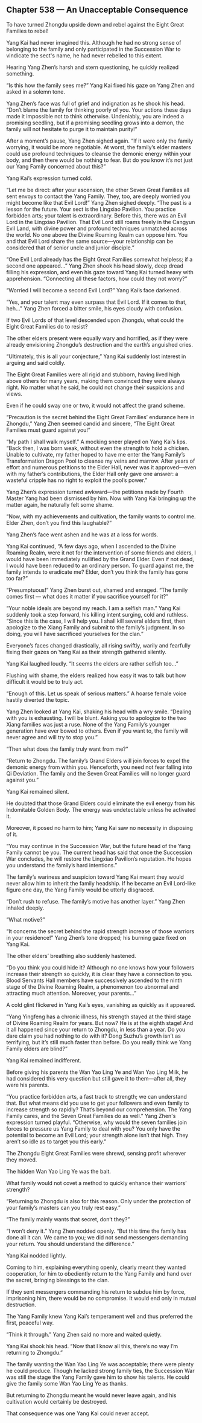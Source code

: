 ## Chapter 538 — An Unacceptable Consequence

To have turned Zhongdu upside down and rebel against the Eight Great Families to rebel!

Yang Kai had never imagined this. Although he had no strong sense of belonging to the family and only participated in the Succession War to vindicate the sect's name, he had never rebelled to this extent.

Hearing Yang Zhen’s harsh and stern questioning, he quickly realized something.

“Is this how the family sees me?” Yang Kai fixed his gaze on Yang Zhen and asked in a solemn tone.

Yang Zhen’s face was full of grief and indignation as he shook his head. “Don’t blame the family for thinking poorly of you. Your actions these days made it impossible not to think otherwise. Undeniably, you are indeed a promising seedling, but if a promising seedling grows into a demon, the family will not hesitate to purge it to maintain purity!”

After a moment’s pause, Yang Zhen sighed again. “If it were only the family worrying, it would be more negotiable. At worst, the family’s elder masters could use profound techniques to cleanse the demonic energy within your body, and then there would be nothing to fear. But do you know it’s not just our Yang Family concerned about this?”

Yang Kai’s expression turned cold.

“Let me be direct: after your ascension, the other Seven Great Families all sent envoys to contact the Yang Family. They, too, are deeply worried you might become like that Evil Lord!” Yang Zhen sighed deeply. “The past is a lesson for the future. Your sect is the Lingxiao Pavilion. You practice forbidden arts; your talent is extraordinary. Before this, there was an Evil Lord in the Lingxiao Pavilion. That Evil Lord still roams freely in the Cangyun Evil Land, with divine power and profound techniques unmatched across the world. No one above the Divine Roaming Realm can oppose him. You and that Evil Lord share the same source—your relationship can be considered that of senior uncle and junior disciple.”

“One Evil Lord already has the Eight Great Families somewhat helpless; if a second one appeared…” Yang Zhen shook his head slowly, deep dread filling his expression, and even his gaze toward Yang Kai turned heavy with apprehension. “Connecting all these factors, how could they not worry?”

“Worried I will become a second Evil Lord?” Yang Kai’s face darkened.

“Yes, and your talent may even surpass that Evil Lord. If it comes to that, heh…” Yang Zhen forced a bitter smile, his eyes cloudy with confusion.

If two Evil Lords of that level descended upon Zhongdu, what could the Eight Great Families do to resist?

The other elders present were equally wary and horrified, as if they were already envisioning Zhongdu’s destruction and the earth’s anguished cries.

“Ultimately, this is all your conjecture,” Yang Kai suddenly lost interest in arguing and said coldly.

The Eight Great Families were all rigid and stubborn, having lived high above others for many years, making them convinced they were always right. No matter what he said, he could not change their suspicions and views.

Even if he could sway one or two, it would not affect the grand scheme.

“Precaution is the secret behind the Eight Great Families’ endurance here in Zhongdu,” Yang Zhen seemed candid and sincere, “The Eight Great Families must guard against you!”

“My path I shall walk myself.” A mocking sneer played on Yang Kai’s lips. “Back then, I was born weak, without even the strength to hold a chicken. Unable to cultivate, my father hoped to have me enter the Yang Family’s Transformation Dragon Pool to cleanse my veins and marrow. After years of effort and numerous petitions to the Elder Hall, never was it approved—even with my father’s contributions, the Elder Hall only gave one answer: a wasteful cripple has no right to exploit the pool’s power.”

Yang Zhen’s expression turned awkward—the petitions made by Fourth Master Yang had been dismissed by him. Now with Yang Kai bringing up the matter again, he naturally felt some shame.

“Now, with my achievements and cultivation, the family wants to control me. Elder Zhen, don’t you find this laughable?”

Yang Zhen’s face went ashen and he was at a loss for words.

Yang Kai continued, “A few days ago, when I ascended to the Divine Roaming Realm, were it not for the intervention of some friends and elders, I would have been immediately nullified by the Grand Elder. Even if not dead, I would have been reduced to an ordinary person. To guard against me, the family intends to eradicate me? Elder, don’t you think the family has gone too far?”

“Presumptuous!” Yang Zhen burst out, shamed and enraged. “The family comes first — what does it matter if you sacrifice yourself for it?”

“Your noble ideals are beyond my reach. I am a selfish man.” Yang Kai suddenly took a step forward, his killing intent surging, cold and ruthless. “Since this is the case, I will help you. I shall kill several elders first, then apologize to the Xiang Family and submit to the family’s judgment. In so doing, you will have sacrificed yourselves for the clan.”

Everyone’s faces changed drastically, all rising swiftly, warily and fearfully fixing their gazes on Yang Kai as their strength gathered silently.

Yang Kai laughed loudly. “It seems the elders are rather selfish too…”

Flushing with shame, the elders realized how easy it was to talk but how difficult it would be to truly act.

“Enough of this. Let us speak of serious matters.” A hoarse female voice hastily diverted the topic.

Yang Zhen looked at Yang Kai, shaking his head with a wry smile. “Dealing with you is exhausting. I will be blunt. Asking you to apologize to the two Xiang families was just a ruse. None of the Yang Family’s younger generation have ever bowed to others. Even if you want to, the family will never agree and will try to stop you.”

“Then what does the family truly want from me?”

“Return to Zhongdu. The family’s Grand Elders will join forces to expel the demonic energy from within you. Henceforth, you need not fear falling into Qi Deviation. The family and the Seven Great Families will no longer guard against you.”

Yang Kai remained silent.

He doubted that those Grand Elders could eliminate the evil energy from his Indomitable Golden Body. The energy was undetectable unless he activated it.

Moreover, it posed no harm to him; Yang Kai saw no necessity in disposing of it.

“You may continue in the Succession War, but the future head of the Yang Family cannot be you. The current head has said that once the Succession War concludes, he will restore the Lingxiao Pavilion’s reputation. He hopes you understand the family’s hard intentions.”

The family’s wariness and suspicion toward Yang Kai meant they would never allow him to inherit the family headship. If he became an Evil Lord-like figure one day, the Yang Family would be utterly disgraced.

“Don’t rush to refuse. The family’s motive has another layer.” Yang Zhen inhaled deeply.

“What motive?”

“It concerns the secret behind the rapid strength increase of those warriors in your residence!” Yang Zhen’s tone dropped; his burning gaze fixed on Yang Kai.

The other elders’ breathing also suddenly hastened.

“Do you think you could hide it? Although no one knows how your followers increase their strength so quickly, it is clear they have a connection to you. Blood Servants Hall members have successively ascended to the ninth stage of the Divine Roaming Realm, a phenomenon too abnormal and attracting much attention. Moreover, your parents…”

A cold glint flickered in Yang Kai’s eyes, vanishing as quickly as it appeared.

“Yang Yingfeng has a chronic illness, his strength stayed at the third stage of Divine Roaming Realm for years. But now? He is at the eighth stage! And it all happened since your return to Zhongdu, in less than a year. Do you dare claim you had nothing to do with it? Dong Suzhu’s growth isn’t as terrifying, but it’s still much faster than before. Do you really think we Yang Family elders are blind?”

Yang Kai remained indifferent.

Before giving his parents the Wan Yao Ling Ye and Wan Yao Ling Milk, he had considered this very question but still gave it to them—after all, they were his parents.

“You practice forbidden arts, a fast track to strength; we can understand that. But what means did you use to get your followers and even family to increase strength so rapidly? That’s beyond our comprehension. The Yang Family cares, and the Seven Great Families do as well.” Yang Zhen's expression turned playful. “Otherwise, why would the seven families join forces to pressure us Yang Family to deal with you? You only have the potential to become an Evil Lord; your strength alone isn’t that high. They aren’t so idle as to target you this early.”

The Zhongdu Eight Great Families were shrewd, sensing profit wherever they moved.

The hidden Wan Yao Ling Ye was the bait.

What family would not covet a method to quickly enhance their warriors’ strength?

“Returning to Zhongdu is also for this reason. Only under the protection of your family’s masters can you truly rest easy.”

“The family mainly wants that secret, don’t they?”

“I won’t deny it.” Yang Zhen nodded openly. “But this time the family has done all it can. We came to you; we did not send messengers demanding your return. You should understand the difference.”

Yang Kai nodded lightly.

Coming to him, explaining everything openly, clearly meant they wanted cooperation, for him to obediently return to the Yang Family and hand over the secret, bringing blessings to the clan.

If they sent messengers commanding his return to subdue him by force, imprisoning him, there would be no compromise. It would end only in mutual destruction.

The Yang Family knew Yang Kai’s temperament well and thus preferred the first, peaceful way.

“Think it through.” Yang Zhen said no more and waited quietly.

Yang Kai shook his head. “Now that I know all this, there’s no way I’m returning to Zhongdu.”

The family wanting the Wan Yao Ling Ye was acceptable; there were plenty he could produce. Though he lacked strong family ties, the Succession War was still the stage the Yang Family gave him to show his talents. He could give the family some Wan Yao Ling Ye as thanks.

But returning to Zhongdu meant he would never leave again, and his cultivation would certainly be destroyed.

That consequence was one Yang Kai could never accept.